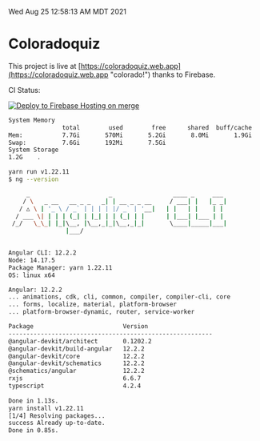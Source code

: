 Wed Aug 25 12:58:13 AM MDT 2021

# Coloradoquiz


This project is live at [https://coloradoquiz.web.app](https://coloradoquiz.web.app "colorado!") thanks to Firebase.

CI Status: 

[![Deploy to Firebase Hosting on merge](https://github.com/teamkushal/coloradoquiz/actions/workflows/firebase-hosting-merge.yml/badge.svg)](https://github.com/teamkushal/coloradoquiz/actions/workflows/firebase-hosting-merge.yml)

```bash
System Memory
               total        used        free      shared  buff/cache   available
Mem:           7.7Gi       570Mi       5.2Gi       8.0Mi       1.9Gi       6.7Gi
Swap:          7.6Gi       192Mi       7.5Gi
System Storage
1.2G	.
```
```bash
yarn run v1.22.11
$ ng --version

     _                      _                 ____ _     ___
    / \   _ __   __ _ _   _| | __ _ _ __     / ___| |   |_ _|
   / △ \ | '_ \ / _` | | | | |/ _` | '__|   | |   | |    | |
  / ___ \| | | | (_| | |_| | | (_| | |      | |___| |___ | |
 /_/   \_\_| |_|\__, |\__,_|_|\__,_|_|       \____|_____|___|
                |___/
    

Angular CLI: 12.2.2
Node: 14.17.5
Package Manager: yarn 1.22.11
OS: linux x64

Angular: 12.2.2
... animations, cdk, cli, common, compiler, compiler-cli, core
... forms, localize, material, platform-browser
... platform-browser-dynamic, router, service-worker

Package                         Version
---------------------------------------------------------
@angular-devkit/architect       0.1202.2
@angular-devkit/build-angular   12.2.2
@angular-devkit/core            12.2.2
@angular-devkit/schematics      12.2.2
@schematics/angular             12.2.2
rxjs                            6.6.7
typescript                      4.2.4
    
Done in 1.13s.
yarn install v1.22.11
[1/4] Resolving packages...
success Already up-to-date.
Done in 0.85s.
```
```bash
